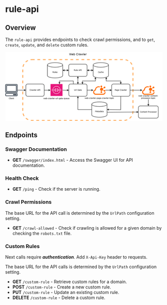 # rule-api

## Overview

The `rule-api` provides endpoints to check crawl permissions, and to `get`, `create`, `update`, and `delete` custom
rules.

![scheme](docs/scheme.png)

## Endpoints

### Swagger Documentation

- **GET** `/swagger/index.html` - Access the Swagger UI for API documentation.

### Health Check

- **GET** `/ping` - Check if the server is running.

### Crawl Permissions

The base URL for the API call is determined by the `UrlPath` configuration setting.

- **GET** `/crawl-allowed` - Check if crawling is allowed for a given domain by checking the `robots.txt` file.

### Custom Rules

Next calls require _**authentication**_.
Add `X-Api-Key` header to requests.

The base URL for the API calls is determined by the `UrlPath` configuration setting.

- **GET** `/custom-rule` - Retrieve custom rules for a domain.
- **POST** `/custom-rule` - Create a new custom rule.
- **PUT** `/custom-rule` - Update an existing custom rule.
- **DELETE** `/custom-rule` - Delete a custom rule.
